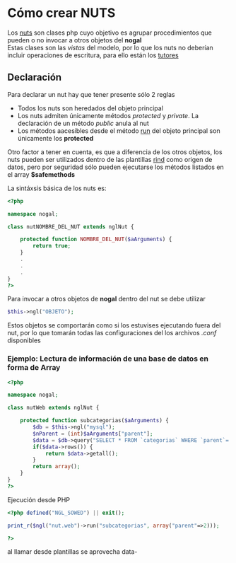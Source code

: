 # Cómo crear NUTS
Los [nuts](https://github.com/arielbottero/wiki/blob/master/nogal/docs/nut.md) son clases php cuyo objetivo es agrupar procedimientos que pueden o no invocar a otros objetos del **nogal**<br />
Estas clases son las *vistas* del modelo, por lo que los nuts no deberían incluir operaciones de escritura, para ello están los [tutores](https://github.com/arielbottero/wiki/blob/master/nogal/docs/tutor.md)

## Declaración
Para declarar un nut  hay que tener presente sólo 2 reglas
- Todos los nuts son heredados del objeto principal
- Los nuts admiten únicamente métodos *protected* y *private*. La declaración de un método *public* anula al nut
- Los métodos aacesibles desde el método [run]() del objeto principal son únicamente los **protected**

Otro factor a tener en cuenta, es que a diferencia de los otros objetos, los nuts pueden ser utilizados dentro de las plantillas [rind](https://github.com/arielbottero/wiki/blob/master/nogal/docs/rind.md) como origen de datos, pero por seguridad sólo pueden ejecutarse los métodos listados en el array **$safemethods**

La sintáxsis básica de los nuts es:

```php
<?php

namespace nogal;

class nutNOMBRE_DEL_NUT extends nglNut {

	protected function NOMBRE_DEL_NUT($aArguments) {
		return true;
	}
	.
	.
	.
}
?>
```

Para invocar a otros objetos de **nogal** dentro del nut se debe utilizar
```php
$this->ngl("OBJETO");
```
Estos objetos se comportarán como si los estuvises ejecutando fuera del nut, por lo que tomarán todas las configuraciones del los archivos *.conf* disponibles

### Ejemplo: Lectura de información de una base de datos en forma de Array
```php
<?php

namespace nogal;

class nutWeb extends nglNut {

	protected function subcategorias($aArguments) {
		$db = $this->ngl("mysql");
		$nParent = (int)$aArguments["parent"];
		$data = $db->query("SELECT * FROM `categorias` WHERE `parent`='".$nParent."'");
		if($data->rows()) {
			return $data->getall();
		}
		return array();
	}
}
?>
```
Ejecución desde PHP
```php 
<?php defined("NGL_SOWED") || exit();

print_r($ngl("nut.web")->run("subcategorias", array("parent"=>2)));

?>
```



al llamar desde plantillas se aprovecha data-